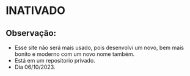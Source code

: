 # INATIVADO
## Observação: 
* Esse site não será mais usado, pois desenvolvi um novo, bem mais bonito e moderno com um novo nome também. 
* Está em um repositorio privado.
* Dia 06/10/2023.
